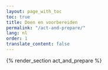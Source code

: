```yaml
---
layout: page_with_toc
toc: true
title: Doen en voorbereiden
permalink: "/act-and-prepare/"
lang: nl
order: 1
translate_content: false
---
```



{% render_section act_and_prepare %}
